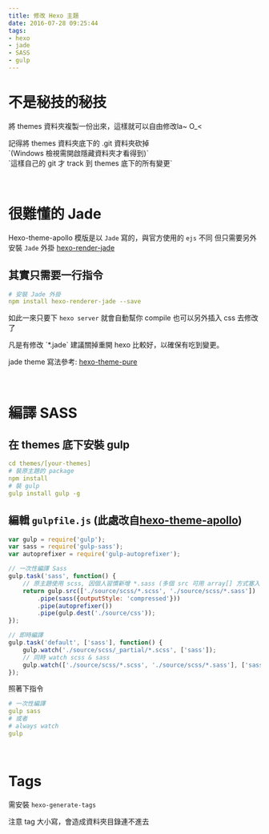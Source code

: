 ```yaml
---
title: 修改 Hexo 主題
date: 2016-07-28 09:25:44
tags:
- hexo
- jade
- SASS
- gulp
---
```


# 不是秘技的秘技
將 themes 資料夾複製一份出來，這樣就可以自由修改la~ O_<

<div class="tip">
<div>記得將 themes 資料夾底下的 .git 資料夾砍掉</div>
<div>`(Windows 檢視需開啟隱藏資料夾才看得到)`</div>
`這樣自己的 git 才 track 到 themes 底下的所有變更`
</div>

<!-- more -->

&nbsp;

# 很難懂的 Jade
Hexo-theme-apollo 模版是以 `Jade` 寫的，與官方使用的 `ejs` 不同
但只需要另外安裝 `Jade` 外掛 [hexo-render-jade](https://github.com/hexojs/hexo-renderer-jade)

## 其實只需要一行指令
``` yml
# 安裝 Jade 外掛
npm install hexo-renderer-jade --save
```
如此一來只要下 `hexo server` 就會自動幫你 compile
也可以另外插入 css 去修改了

<div class="tip">
	凡是有修改 `*.jade` 建議關掉重開 hexo 比較好，以確保有吃到變更。
</div>

jade theme 寫法參考: [hexo-theme-pure](https://github.com/saintwinkle/hexo-theme-pure)

&nbsp;

# 編譯 SASS

## 在 themes 底下安裝 gulp

``` yml
cd themes/[your-themes]
# 裝原主題的 package
npm install
# 裝 gulp
gulp install gulp -g
```

## 編輯 `gulpfile.js` (此處改自[hexo-theme-apollo](https://github.com/pinggod/hexo-theme-apollo/blob/master/gulpfile.js))
``` js
var gulp = require('gulp');
var sass = require('gulp-sass');
var autoprefixer = require('gulp-autoprefixer');

// 一次性編譯 Sass
gulp.task('sass', function() {
    // 原主題使用 scss, 因個人習慣新增 *.sass (多個 src 可用 array[] 方式塞入)
    return gulp.src(['./source/scss/*.scss', './source/scss/*.sass'])
        .pipe(sass({outputStyle: 'compressed'}))
        .pipe(autoprefixer())
        .pipe(gulp.dest('./source/css'));
});

// 即時編譯
gulp.task('default', ['sass'], function() {
    gulp.watch('./source/scss/_partial/*.scss', ['sass']);
    // 同時 watch scss & sass
    gulp.watch(['./source/scss/*.scss', './source/scss/*.sass'], ['sass']);
});
```

照著下指令
``` yml
# 一次性編譯
gulp sass
# 或者
# always watch
gulp
```

&nbsp;

# Tags

需安裝 `hexo-generate-tags`

<div class="tip">
	注意 tag 大小寫，會造成資料夾目錄連不進去
</div>